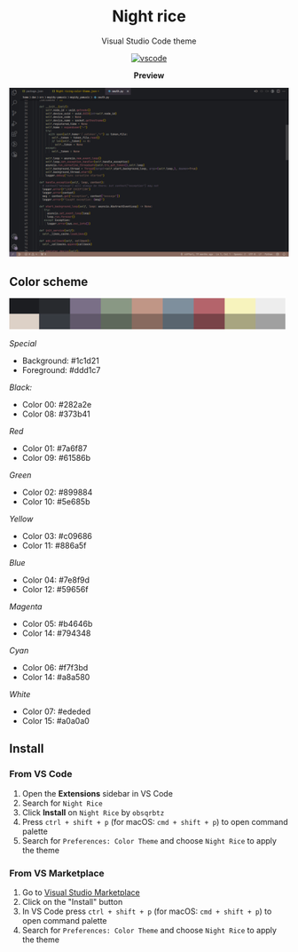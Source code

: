 <div align="center">

# Night rice 

Visual Studio Code theme

[![vscode](https://img.shields.io/badge/vscode-v1.84+-373277.svg?style=for-the-badge&logo=visualstudio&labelColor=1c1d21&&color=ddd1c7)](https://code.visualstudio.com/updates/v1_84)

**Preview**

![Theme preview](images/preview.png)

</div>

## Color scheme

![Palette](images/palette.png)

*Special*   
- Background: #1c1d21
- Foreground: #ddd1c7

*Black:*    
- Color 00: #282a2e
- Color 08: #373b41

*Red*   
- Color 01: #7a6f87
- Color 09: #61586b

*Green* 
- Color 02: #899884
- Color 10: #5e685b

*Yellow*    
- Color 03: #c09686
- Color 11: #886a5f

*Blue*  
- Color 04: #7e8f9d
- Color 12: #59656f

*Magenta*   
- Color 05: #b4646b 
- Color 14: #794348

*Cyan*  
- Color 06: #f7f3bd
- Color 14: #a8a580

*White* 
- Color 07: #ededed
- Color 15: #a0a0a0

## Install

### From VS Code
1. Open the **Extensions** sidebar in VS Code
2. Search for `Night Rice`
3. Click **Install** on `Night Rice` by `obsqrbtz`
4. Press `ctrl + shift + p` (for macOS: `cmd + shift + p`) to open command palette
5. Search for `Preferences: Color Theme` and choose `Night Rice` to apply the theme

### From VS Marketplace
1. Go to [Visual Studio Marketplace](https://marketplace.visualstudio.com/items?itemName=obsqrbtz.nightricing)
2. Click on the "Install" button
4. In VS Code press `ctrl + shift + p` (for macOS: `cmd + shift + p`) to open command palette
5. Search for `Preferences: Color Theme` and choose `Night Rice` to apply the theme